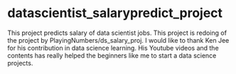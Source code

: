 # datascientist_salarypredict_project
This project predicts salary of data scientist jobs. This project is redoing of the project by PlayingNumbers/ds_salary_proj. I would like to thank Ken Jee for his contribution in data science learning. His Youtube videos and the contents has really helped the beginners like me to start a data science projects.
